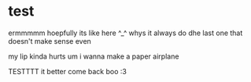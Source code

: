 # test

ermmmmm hoepfully its like here ^_^
whys it always do dhe last one that doesn't make sense even

my lip kinda hurts um i wanna make a paper airplane

TESTTTT it better come back
boo :3 
